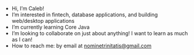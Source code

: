 - Hi, I’m Caleb!
- I’m interested in fintech, database applications, and building web/desktop applications
- I’m currently learning Core Java
- I’m looking to collaborate on just about anything! I want to learn as much as I can!
- How to reach me: by email at nominetrinitatis@gmail.com

<!---
cgunn92/cgunn92 is a ✨ special ✨ repository because its `README.md` (this file) appears on your GitHub profile.
You can click the Preview link to take a look at your changes.
--->
